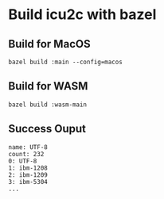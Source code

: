 # Build icu2c with bazel


## Build for MacOS

```
bazel build :main --config=macos
```

## Build for WASM

```
bazel build :wasm-main
```


## Success Ouput


```
name: UTF-8
count: 232
0: UTF-8
1: ibm-1208
2: ibm-1209
3: ibm-5304
...
```